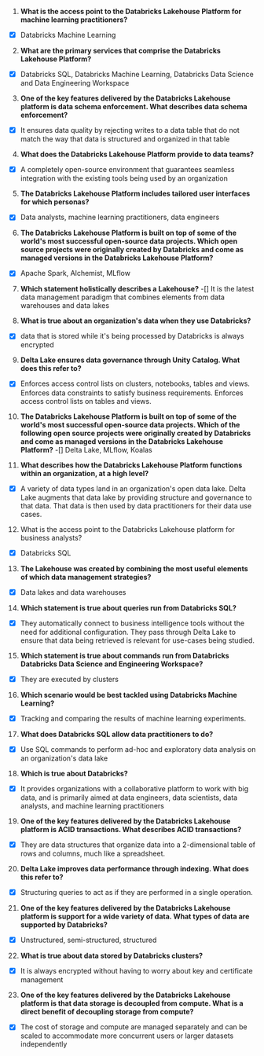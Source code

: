 1. **What is the access point to the Databricks Lakehouse Platform for machine learning practitioners?**
- [x] Databricks Machine Learning

2. **What are the primary services that comprise the Databricks Lakehouse Platform?**
- [x] Databricks SQL, Databricks Machine Learning, Databricks Data Science and Data Engineering Workspace

3. **One of the key features delivered by the Databricks Lakehouse platform is data schema enforcement. What describes data schema enforcement?**
- [x] It ensures data quality by rejecting writes to a data table that do not match the way that data is structured and organized in that table

4. **What does the Databricks Lakehouse Platform provide to data teams?**
- [x] A completely open-source environment that guarantees seamless integration with the existing tools being used by an organization

5. **The Databricks Lakehouse Platform includes tailored user interfaces for which personas?**
- [x] Data analysts, machine learning practitioners, data engineers

6. **The Databricks Lakehouse Platform is built on top of some of the world's most successful open-source data projects. Which open source projects were originally created by Databricks and come as managed versions in the Databricks Lakehouse Platform?**
- [x] Apache Spark, Alchemist, MLflow

7. **Which statement holistically describes a Lakehouse?**
-[] It is the latest data management paradigm that combines elements from data warehouses and data lakes

8. **What is true about an organization's data when they use Databricks?**
- [x] data that is stored while it's being processed by Databricks is always encrypted

9. **Delta Lake ensures data governance through Unity Catalog. What does this refer to?**
- [x] Enforces access control lists on clusters, notebooks, tables and views. Enforces data constraints to satisfy business requirements. Enforces access control lists on tables and views.

10. **The Databricks Lakehouse Platform is built on top of some of the world's most successful open-source data projects. Which of the following open source projects were originally created by Databricks and come as managed versions in the Databricks Lakehouse Platform?**
-[] Delta Lake, MLflow, Koalas

11. **What describes how the Databricks Lakehouse Platform functions within an organization, at a high level?**
- [x] A variety of data types land in an organization's open data lake. Delta Lake augments that data lake by providing structure and governance to that data. That data is then used by data practitioners for their data use cases.

12. What is the access point to the Databricks Lakehouse platform for business analysts?
- [x] Databricks SQL

13. **The Lakehouse was created by combining the most useful elements of which data management strategies?**
- [x] Data lakes and data warehouses

14. **Which statement is true about queries run from Databricks SQL?**
- [x] They automatically connect to business intelligence tools without the need for additional configuration. They pass through Delta Lake to ensure that data being retrieved is relevant for use-cases being studied.

15. **Which statement is true about commands run from Databricks Databricks Data Science and Engineering Workspace?**
- [x] They are executed by clusters

16. **Which scenario would be best tackled using Databricks Machine Learning?**
- [x] Tracking and comparing the results of machine learning experiments.

17. **What does Databricks SQL allow data practitioners to do?**
- [x] Use SQL commands to perform ad-hoc and exploratory data analysis on an organization's data lake

18. **Which is true about Databricks?**
- [x] It provides organizations with a collaborative platform to work with big data, and is primarily aimed at data engineers, data scientists, data analysts, and machine learning practitioners

19. **One of the key features delivered by the Databricks Lakehouse platform is ACID transactions. What describes ACID transactions?**
- [x] They are data structures that organize data into a 2-dimensional table of rows and columns, much like a spreadsheet.

20. **Delta Lake improves data performance through indexing. What does this refer to?**
- [x] Structuring queries to act as if they are performed in a single operation.

21. **One of the key features delivered by the Databricks Lakehouse platform is support for a wide variety of data. What types of data are supported by Databricks?**
- [x] Unstructured, semi-structured, structured

22. **What is true about data stored by Databricks clusters?**
- [x] It is always encrypted without having to worry about key and certificate management

23. **One of the key features delivered by the Databricks Lakehouse platform is that data storage is decoupled from compute. What is a direct benefit of decoupling storage from compute?**
- [x] The cost of storage and compute are managed separately and can be scaled to accommodate more concurrent users or larger datasets independently



